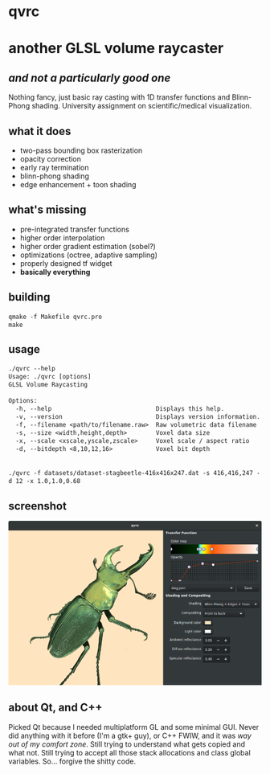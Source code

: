 # qvrc #
# another GLSL volume raycaster #
## *and not a particularly good one* ##

Nothing fancy, just basic ray casting with 1D transfer functions and
Blinn-Phong shading. University assignment on scientific/medical
visualization.

## what it does ##

* two-pass bounding box rasterization
* opacity correction
* early ray termination
* blinn-phong shading
* edge enhancement + toon shading

## what's missing ##

* pre-integrated transfer functions
* higher order interpolation
* higher order gradient estimation (sobel?)
* optimizations (octree, adaptive sampling)
* properly designed tf widget
* **basically everything**

## building ##

```
qmake -f Makefile qvrc.pro
make
```

## usage ##

```
./qvrc --help
Usage: ./qvrc [options]
GLSL Volume Raycasting

Options:
  -h, --help                             Displays this help.
  -v, --version                          Displays version information.
  -f, --filename <path/to/filename.raw>  Raw volumetric data filename
  -s, --size <width,height,depth>        Voxel data size
  -x, --scale <xscale,yscale,zscale>     Voxel scale / aspect ratio
  -d, --bitdepth <8,10,12,16>            Voxel bit depth


./qvrc -f datasets/dataset-stagbeetle-416x416x247.dat -s 416,416,247 -d 12 -x 1.0,1.0,0.68
```

## screenshot
![stag beetle dataset rendering](misc/screenshot_small.png "stag beetle dataset rendering")

## about Qt, and C++ ##

Picked Qt because I needed multiplatform GL and some minimal
GUI. Never did anything with it before (I'm a gtk+ guy), or C++ FWIW,
and it was *way out of my comfort zone*. Still trying to understand
what gets copied and what not. Still trying to accept all those stack
allocations and class global variables.  So... forgive the shitty
code.
